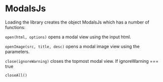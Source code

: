 # ModalsJs


Loading the library creates the object ModalsJs which has a number of functions:

`open(html, options)` opens a modal view using the input html. 

`openImage(src, title, desc)` opens a modal image view using the parameters. 

`close(ignoreWarning)` closes the topmost modal view. If ignoreWarning === true

`closeAll()`
